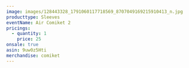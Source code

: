 ```yaml
---
image: images/128443328_1791060117718569_8707049169215910413_n.jpg
producttype: Sleeves
eventName: Air Comiket 2
pricings:
  - quantity: 1
    price: 25
onsale: true
asin: 9uw0z5Hti
merchandise: comiket
---
```

